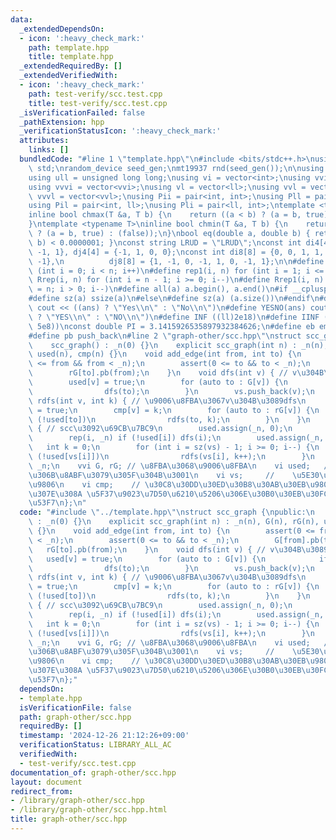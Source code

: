 ```yaml
---
data:
  _extendedDependsOn:
  - icon: ':heavy_check_mark:'
    path: template.hpp
    title: template.hpp
  _extendedRequiredBy: []
  _extendedVerifiedWith:
  - icon: ':heavy_check_mark:'
    path: test-verify/scc.test.cpp
    title: test-verify/scc.test.cpp
  _isVerificationFailed: false
  _pathExtension: hpp
  _verificationStatusIcon: ':heavy_check_mark:'
  attributes:
    links: []
  bundledCode: "#line 1 \"template.hpp\"\n#include <bits/stdc++.h>\nusing namespace\
    \ std;\nrandom_device seed_gen;\nmt19937 rnd(seed_gen());\n\nusing ll = long long;\n\
    using ull = unsigned long long;\nusing vi = vector<int>;\nusing vvi = vector<vi>;\n\
    using vvvi = vector<vvi>;\nusing vl = vector<ll>;\nusing vvl = vector<vl>;\nusing\
    \ vvvl = vector<vvl>;\nusing Pii = pair<int, int>;\nusing Pll = pair<ll, ll>;\n\
    using Pil = pair<int, ll>;\nusing Pli = pair<ll, int>;\ntemplate <typename T>\n\
    inline bool chmax(T &a, T b) {\n    return ((a < b) ? (a = b, true) : (false));\n\
    }\ntemplate <typename T>\ninline bool chmin(T &a, T b) {\n    return ((a > b)\
    \ ? (a = b, true) : (false));\n}\nbool eq(double a, double b) { return abs(a -\
    \ b) < 0.0000001; }\nconst string LRUD = \"LRUD\";\nconst int di4[4] = {0, 0,\
    \ -1, 1}, dj4[4] = {-1, 1, 0, 0};\nconst int di8[8] = {0, 0, 1, 1, 1, -1, -1,\
    \ -1},\n          dj8[8] = {1, -1, 0, -1, 1, 0, -1, 1};\n\n#define rep(i, n) for\
    \ (int i = 0; i < n; i++)\n#define rep1(i, n) for (int i = 1; i <= n; i++)\n#define\
    \ Rrep(i, n) for (int i = n - 1; i >= 0; i--)\n#define Rrep1(i, n) for (int i\
    \ = n; i > 0; i--)\n#define all(a) a.begin(), a.end()\n#if __cplusplus >= 202003L\n\
    #define sz(a) ssize(a)\n#else\n#define sz(a) (a.size())\n#endif\n#define yesno(ans)\
    \ cout << ((ans) ? \"Yes\\n\" : \"No\\n\")\n#define YESNO(ans) cout << ((ans)\
    \ ? \"YES\\n\" : \"NO\\n\")\n#define INF ((ll)2e18)\n#define IINF ((int)(1e9 +\
    \ 5e8))\nconst double PI = 3.1415926535897932384626;\n#define eb emplace_back\n\
    #define pb push_back\n#line 2 \"graph-other/scc.hpp\"\nstruct scc_graph {\npublic:\n\
    \    scc_graph() : _n(0) {}\n    explicit scc_graph(int n) : _n(n), G(n), rG(n),\
    \ used(n), cmp(n) {}\n    void add_edge(int from, int to) {\n        assert(0\
    \ <= from && from < _n);\n        assert(0 <= to && to < _n);\n        G[from].pb(to);\n\
    \        rG[to].pb(from);\n    }\n    void dfs(int v) { // v\u304B\u3089dfs\n\
    \        used[v] = true;\n        for (auto to : G[v]) {\n            if (!used[to])\n\
    \                dfs(to);\n        }\n        vs.push_back(v);\n    }\n    void\
    \ rdfs(int v, int k) { // \u9006\u8FBA\u3067v\u304B\u3089dfs\n        used[v]\
    \ = true;\n        cmp[v] = k;\n        for (auto to : rG[v]) {\n            if\
    \ (!used[to])\n                rdfs(to, k);\n        }\n    }\n    void scc()\
    \ { // scc\u3092\u69CB\u7BC9\n        used.assign(_n, 0);\n        vs.clear();\n\
    \        rep(i, _n) if (!used[i]) dfs(i);\n        used.assign(_n, 0);\n     \
    \   int k = 0;\n        for (int i = sz(vs) - 1; i >= 0; i--) {\n            if\
    \ (!used[vs[i]])\n                rdfs(vs[i], k++);\n        }\n    }\n\n    int\
    \ _n;\n    vvi G, rG; // \u8FBA\u3068\u9006\u8FBA\n    vi used;   // \u3059\u3067\
    \u306B\u8ABF\u3079\u305F\u304B\u3001\n    vi vs;     //    \u5E30\u308A\u304C\u3051\
    \u9806\n    vi cmp;    // \u30C8\u30DD\u30ED\u30B8\u30AB\u30EB\u9806\u5E8F \u3064\
    \u307E\u308A \u5F37\u9023\u7D50\u6210\u5206\u306E\u30B0\u30EB\u30FC\u30D7\u756A\
    \u53F7\n};\n"
  code: "#include \"../template.hpp\"\nstruct scc_graph {\npublic:\n    scc_graph()\
    \ : _n(0) {}\n    explicit scc_graph(int n) : _n(n), G(n), rG(n), used(n), cmp(n)\
    \ {}\n    void add_edge(int from, int to) {\n        assert(0 <= from && from\
    \ < _n);\n        assert(0 <= to && to < _n);\n        G[from].pb(to);\n     \
    \   rG[to].pb(from);\n    }\n    void dfs(int v) { // v\u304B\u3089dfs\n     \
    \   used[v] = true;\n        for (auto to : G[v]) {\n            if (!used[to])\n\
    \                dfs(to);\n        }\n        vs.push_back(v);\n    }\n    void\
    \ rdfs(int v, int k) { // \u9006\u8FBA\u3067v\u304B\u3089dfs\n        used[v]\
    \ = true;\n        cmp[v] = k;\n        for (auto to : rG[v]) {\n            if\
    \ (!used[to])\n                rdfs(to, k);\n        }\n    }\n    void scc()\
    \ { // scc\u3092\u69CB\u7BC9\n        used.assign(_n, 0);\n        vs.clear();\n\
    \        rep(i, _n) if (!used[i]) dfs(i);\n        used.assign(_n, 0);\n     \
    \   int k = 0;\n        for (int i = sz(vs) - 1; i >= 0; i--) {\n            if\
    \ (!used[vs[i]])\n                rdfs(vs[i], k++);\n        }\n    }\n\n    int\
    \ _n;\n    vvi G, rG; // \u8FBA\u3068\u9006\u8FBA\n    vi used;   // \u3059\u3067\
    \u306B\u8ABF\u3079\u305F\u304B\u3001\n    vi vs;     //    \u5E30\u308A\u304C\u3051\
    \u9806\n    vi cmp;    // \u30C8\u30DD\u30ED\u30B8\u30AB\u30EB\u9806\u5E8F \u3064\
    \u307E\u308A \u5F37\u9023\u7D50\u6210\u5206\u306E\u30B0\u30EB\u30FC\u30D7\u756A\
    \u53F7\n};"
  dependsOn:
  - template.hpp
  isVerificationFile: false
  path: graph-other/scc.hpp
  requiredBy: []
  timestamp: '2024-12-26 21:12:26+09:00'
  verificationStatus: LIBRARY_ALL_AC
  verifiedWith:
  - test-verify/scc.test.cpp
documentation_of: graph-other/scc.hpp
layout: document
redirect_from:
- /library/graph-other/scc.hpp
- /library/graph-other/scc.hpp.html
title: graph-other/scc.hpp
---
```

